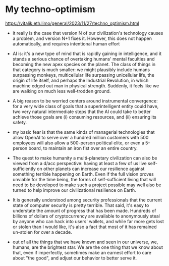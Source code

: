 # My techno-optimism 

https://vitalik.eth.limo/general/2023/11/27/techno_optimism.html

-  it really is the case that version N of our civilization's technology causes a problem, and version N+1 fixes it. However, this does not happen automatically, and requires intentional human effort

- AI is: it's a new type of mind that is rapidly gaining in intelligence, and it stands a serious chance of overtaking humans' mental faculties and becoming the new apex species on the planet.
  The class of things in that category is much smaller: we might plausibly include humans surpassing monkeys, multicellular life surpassing unicellular life, the origin of life itself, and perhaps the Industrial Revolution, in which machine edged out man in physical strength. Suddenly, it feels like we are walking on much less well-trodden ground.

- A big reason to be worried centers around instrumental convergence: for a very wide class of goals that a superintelligent entity could have, two very natural intermediate steps that the AI could take to better achieve those goals are (i) consuming resources, and (ii) ensuring its safety.

- my basic fear is that the same kinds of managerial technologies that allow OpenAI to serve over a hundred million customers with 500 employees will also allow a 500-person political elite, or even a 5-person board, to maintain an iron fist over an entire country.

- The quest to make humanity a multi-planetary civilization can also be viewed from a d/acc perspective: having at least a few of us live self-sufficiently on other planets can increase our resilience against something terrible happening on Earth. Even if the full vision proves unviable for the time being, the forms of self-sufficient living that will need to be developed to make such a project possible may well also be turned to help improve our civilizational resilience on Earth.

- It is generally understood among security professionals that the current state of computer security is pretty terrible. That said, it's easy to understate the amount of progress that has been made. Hundreds of billions of dollars of cryptocurrency are available to anonymously steal by anyone who can hack into users' wallets, and while far more gets lost or stolen than I would like, it's also a fact that most of it has remained un-stolen for over a decade.


- out of all the things that we have known and seen in our universe, we, humans, are the brightest star. We are the one thing that we know about that, even if imperfectly, sometimes make an earnest effort to care about "the good", and adjust our behavior to better serve it. 